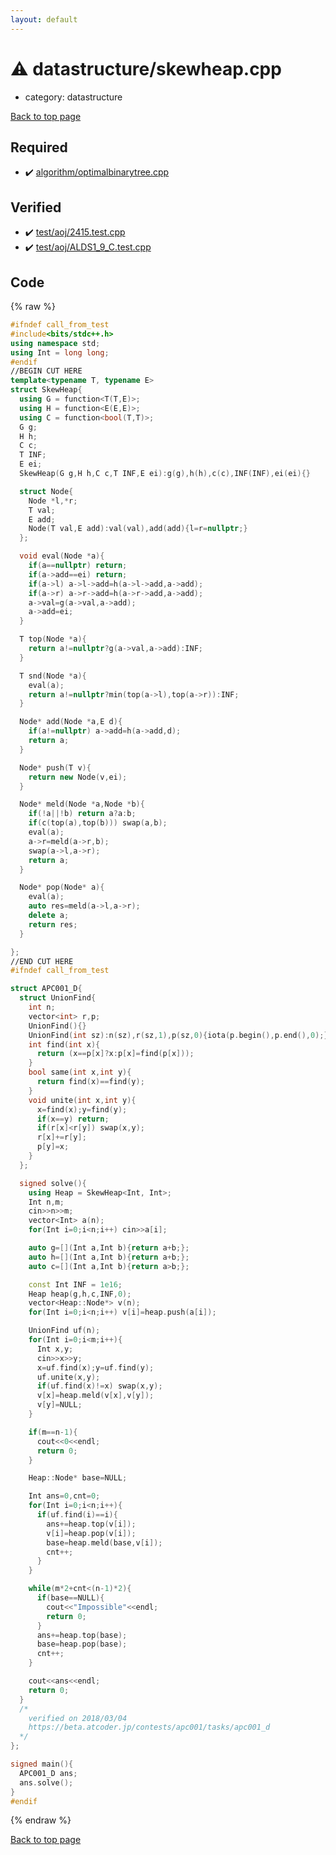 ```yaml
---
layout: default
---
```


<!-- mathjax config similar to math.stackexchange -->
<script type="text/javascript" async
  src="https://cdnjs.cloudflare.com/ajax/libs/mathjax/2.7.5/MathJax.js?config=TeX-MML-AM_CHTML">
</script>
<script type="text/x-mathjax-config">
  MathJax.Hub.Config({
    TeX: { equationNumbers: { autoNumber: "AMS" }},
    tex2jax: {
      inlineMath: [ ['$','$'] ],
      processEscapes: true
    },
    "HTML-CSS": { matchFontHeight: false },
    displayAlign: "left",
    displayIndent: "2em"
  });
</script>

<script type="text/javascript" src="https://cdnjs.cloudflare.com/ajax/libs/jquery/3.4.1/jquery.min.js"></script>
<script src="https://cdn.jsdelivr.net/npm/jquery-balloon-js@1.1.2/jquery.balloon.min.js" integrity="sha256-ZEYs9VrgAeNuPvs15E39OsyOJaIkXEEt10fzxJ20+2I=" crossorigin="anonymous"></script>
<script type="text/javascript" src="../../assets/js/copy-button.js"></script>
<link rel="stylesheet" href="../../assets/css/copy-button.css" />


# :warning: datastructure/skewheap.cpp
* category: datastructure


[Back to top page](../../index.html)



## Required
* :heavy_check_mark: [algorithm/optimalbinarytree.cpp](../algorithm/optimalbinarytree.cpp.html)


## Verified
* :heavy_check_mark: [test/aoj/2415.test.cpp](../../verify/test/aoj/2415.test.cpp.html)
* :heavy_check_mark: [test/aoj/ALDS1_9_C.test.cpp](../../verify/test/aoj/ALDS1_9_C.test.cpp.html)


## Code
{% raw %}
```cpp
#ifndef call_from_test
#include<bits/stdc++.h>
using namespace std;
using Int = long long;
#endif
//BEGIN CUT HERE
template<typename T, typename E>
struct SkewHeap{
  using G = function<T(T,E)>;
  using H = function<E(E,E)>;
  using C = function<bool(T,T)>;
  G g;
  H h;
  C c;
  T INF;
  E ei;
  SkewHeap(G g,H h,C c,T INF,E ei):g(g),h(h),c(c),INF(INF),ei(ei){}

  struct Node{
    Node *l,*r;
    T val;
    E add;
    Node(T val,E add):val(val),add(add){l=r=nullptr;}
  };

  void eval(Node *a){
    if(a==nullptr) return;
    if(a->add==ei) return;
    if(a->l) a->l->add=h(a->l->add,a->add);
    if(a->r) a->r->add=h(a->r->add,a->add);
    a->val=g(a->val,a->add);
    a->add=ei;
  }

  T top(Node *a){
    return a!=nullptr?g(a->val,a->add):INF;
  }

  T snd(Node *a){
    eval(a);
    return a!=nullptr?min(top(a->l),top(a->r)):INF;
  }

  Node* add(Node *a,E d){
    if(a!=nullptr) a->add=h(a->add,d);
    return a;
  }

  Node* push(T v){
    return new Node(v,ei);
  }

  Node* meld(Node *a,Node *b){
    if(!a||!b) return a?a:b;
    if(c(top(a),top(b))) swap(a,b);
    eval(a);
    a->r=meld(a->r,b);
    swap(a->l,a->r);
    return a;
  }

  Node* pop(Node* a){
    eval(a);
    auto res=meld(a->l,a->r);
    delete a;
    return res;
  }

};
//END CUT HERE
#ifndef call_from_test

struct APC001_D{
  struct UnionFind{
    int n;
    vector<int> r,p;
    UnionFind(){}
    UnionFind(int sz):n(sz),r(sz,1),p(sz,0){iota(p.begin(),p.end(),0);}
    int find(int x){
      return (x==p[x]?x:p[x]=find(p[x]));
    }
    bool same(int x,int y){
      return find(x)==find(y);
    }
    void unite(int x,int y){
      x=find(x);y=find(y);
      if(x==y) return;
      if(r[x]<r[y]) swap(x,y);
      r[x]+=r[y];
      p[y]=x;
    }
  };

  signed solve(){
    using Heap = SkewHeap<Int, Int>;
    Int n,m;
    cin>>n>>m;
    vector<Int> a(n);
    for(Int i=0;i<n;i++) cin>>a[i];

    auto g=[](Int a,Int b){return a+b;};
    auto h=[](Int a,Int b){return a+b;};
    auto c=[](Int a,Int b){return a>b;};

    const Int INF = 1e16;
    Heap heap(g,h,c,INF,0);
    vector<Heap::Node*> v(n);
    for(Int i=0;i<n;i++) v[i]=heap.push(a[i]);

    UnionFind uf(n);
    for(Int i=0;i<m;i++){
      Int x,y;
      cin>>x>>y;
      x=uf.find(x);y=uf.find(y);
      uf.unite(x,y);
      if(uf.find(x)!=x) swap(x,y);
      v[x]=heap.meld(v[x],v[y]);
      v[y]=NULL;
    }

    if(m==n-1){
      cout<<0<<endl;
      return 0;
    }

    Heap::Node* base=NULL;

    Int ans=0,cnt=0;
    for(Int i=0;i<n;i++){
      if(uf.find(i)==i){
        ans+=heap.top(v[i]);
        v[i]=heap.pop(v[i]);
        base=heap.meld(base,v[i]);
        cnt++;
      }
    }

    while(m*2+cnt<(n-1)*2){
      if(base==NULL){
        cout<<"Impossible"<<endl;
        return 0;
      }
      ans+=heap.top(base);
      base=heap.pop(base);
      cnt++;
    }

    cout<<ans<<endl;
    return 0;
  }
  /*
    verified on 2018/03/04
    https://beta.atcoder.jp/contests/apc001/tasks/apc001_d
  */
};

signed main(){
  APC001_D ans;
  ans.solve();
}
#endif

```
{% endraw %}

[Back to top page](../../index.html)

